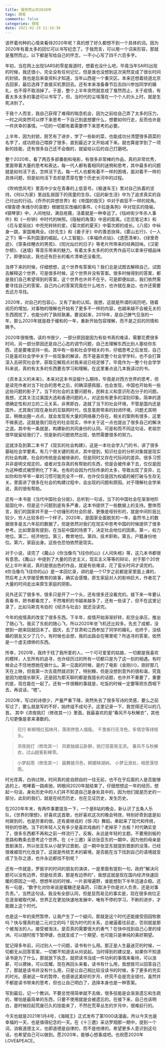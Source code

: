 ```yaml
---
title: 戛然而止的2020年
tags: 随笔
comments: false
categories: 随笔
date: 2021-02-19 11:16:38
---
```


该怀着何种的心情来看待2020年呢？真的想了好久都想不到一个具体的词。因为2020年有着太多的回忆可以书写纪念了。于我而言，可以用一个词来形容，那就是戛然而止。以下都是写给自己的怀念，一不小心写了四千六百多字。
<!--more-->

年初，当在网上出现SARS的零星报道时，想着也没什么吧，毕竟当年SARS出现的时候，我还很小，完全没有任何记忆，但是谁也没想到这次突然变成了很长时间的封锁。我也是后来查资料才知道，当年山西是一个重灾区。本来还想着绕道北京去回家，最后选择了直接买机票回去。还有本来准备春节后去四川参加同学的婚礼，也不得不取消掉了。于是，整个上半年突然就变成了戛然而止。关于疫情，有着太多太多的事迹可以书写了。但，当时代的尘埃落在一个个人的头上时，就是生死决别了。


于我个人而言，我自己获得了难得的喘息机会，因为之前给自己弄了太多的压力，一时之间突然可以停下来思考一下自己到底想要什么，想要如何行走，反而也许是一件庆幸的事情。一切的一切都有着需要停下来思考的必要。

上半年，因为封锁，厨艺有了进步，学了一些新的菜，也能成功分清楚很多蔬菜的名字了，成功把自己喂胖了很多，直到最近才又开始减下来。就也算是学到了一项新的技能，还有很多自己还不会做的，就留给以后的自己打磨吧。


整个2020年，看了两百多部番剧和电影，有很多非常棒的作品，真的非常优秀，里面带着大量的思考和表达，每一代人都有着相同的迷惘和思考，其中最多的问题就是如何活下去，怎样活下去。每一代人也都有着不一样的困境，面对着不一样的具体问题，但是如何活下去却是贯穿在整个历史长河中的过程。


《吹响悠风号》里高中少女在青春的上低音号。《极速车王》里对自己执着的坚持。《何以为家》里战乱弱国下的孩童的生存。《凪的新生活》中为了追求真实的自己付出的行动。《乔乔的异想世界》和《帝国的毁灭》中对于疯狂不一样的视角。《理查德·朱维尔的哀歌》根据现实改编的事件。《卡拉是条狗》中对现实的隐喻。《钢琴家》中，人间地狱，满目疮痍，活着就是一种幸运了。《牯岭街少年杀人事件》和《一秒钟》中时代的映照。《隐秘的角落》中恶的距离。《恋恋笔记本》和《花与爱丽丝》中兜兜转转的爱。《菊次郎的夏天》中菊次郎的成长。《八佰》中纵身一跳，家国难两全。《妙先生》和《姜子牙》中的善恶抉择。《雾山五行》、《一人之下》等一系列国漫的崛起。《人工智能》、《幸福终点站》、《遗愿清单》、《绿里奇迹》、《穿条纹睡衣的男孩》、《阳光灿烂的日子》等老片所带来的经典回味。《汉密尔顿》、《迷墙》等音乐带来的魅力。有着太多太多的的优秀作品可以拿来仔细品味了。即便如此，我也还有巨长的看片清单还没看完。


当停下来的时候，仔细想想，这个世界有答案吗？我们总是试图去解释自己，试图去解释这个世界，可是很多时候，这个世界并没有答案。很多时候得到的答案，都是我们自己希望得到的答案，这个世界也许并不在乎。可是即便如此，我们依然需要寻找自己的答案，自己内心的答案究竟在什么地方，也许就在身边，也许还需要去远方寻找。


2020年，对自己的包容心，又有了新的认知。我想，这就是所谓的阅历吧，随着阅历的增加，对事物的理解也开始有了更多不一样的内容，也越来越不会被无关的东西困扰了，也能分的了孰轻孰重。要说起来，2019年，是自己脾气见涨的一年，那么2020年就是趋于缓和的一年，重新开始包容理解，而不是之前的同情和赐予。

2020年很惭愧，读的书很少，一部分原因是因为有些书真的难读，需要花费很多时间，另一部分原因还是自己心态的调节问题，自己去理解东西比别人塞给你东西，还是要难坚持一些。其中有一些和社会学相关的书，仔细思考之后发现，自己只是喜欢社会学中关于一些现象的解读，而不是喜欢整个社会学学科，也不会打算深入去研究社会学，获取见解观点对我来说已经足够了。毕竟作为一整个社会学学科来说，真的有太多的东西要去学习和理解。在这里重点说几本我读过的书。


《资本主义的未来》，本来对这本书没报什么期待，毕竟是对西方世界的思考，但是读完作者对当下社会的思考之后，的确深感佩服，也会发现，中国也开始有一些这些问题的影子了。当下的社会的主要问题有，民粹主义和意识形态分子的问题。我想，尤其关注过美国大选和香港问题的人，对这些有更多的深刻印象。简单的道德确定性和对立的二元关系，非黑即白，造就了当下的社会环境，不管是国内还是国外，尤其我们现在身处的互联网时代，信息茧房带来的封闭环境，问题尤其明显，稍微出圈一点点，就会发现有大量的网络暴力存在。相关的案例有很多，这里不做表述。这就是我们现在的社会现实，书中关于这一点也提出了很多自己的解决之道。其中有一条就是，构建新的共同身份的认同。可是和而不同这句话，老祖宗很早就留给我们了，但是新的问题依然出现，依然需要很多的努力。


这就涉及到第二本书了《现实的社会构建》，这是一本社会学入门的书，讲了很多基础社会学要素。有几个很关键的观点，其中提到，知识社会的分析对象就是现实的社会构建，社会的传统是会被继承的，但是同时又存在代际间的差异。很多习惯并非是明文规定的，或者对生存真的有帮助的东西，但是会被传承下去，仅仅是因为这种模式被惯例化了下来。也有的会因为代际传承的太多，导致出现了变异，比如你和你爷爷一辈的习惯可能完全不一样，也许仅仅是因为权威的被打破与生存无关。里面讲了很多在社会的构建过程中，会出现的问题和原因。对于理解社会学来说，真的很有帮助。


还有一本书是《当代中国社会分层》，总听到一句话，当下的中国社会在渐渐地阶层固化中，但是这个问题到底有多严重，这本书提供了一些数据上的支持。整体而言，我们的国家并不是一个纺锤形的社会阶层，更像是哑铃形的，就是中间阶层比较少，穷人比较多的一个样子。2020年，是国家全面脱贫的一年，虽然书上的数据很多是五六年前的数据了，但是依然对我们在现实中思考中国的时候提供了很多参考。比如里面有提到，在当前中国的场景下，决定社会地位的因素。第一，权力地位。第二，经济地位。第三，教育地位。第四，技术职称。第五，户籍身份地位。第六，家庭出身。这些也恐怕依然是现实。


对于小说，读完了《魔山》《你当像鸟飞往你的山》《人间失格》等，这几本书都很有意思。《魔山》中提到了大量的历史主义，现实主义等等的辩论，对于那个20世纪上半叶来说，真的是很出色的作品，就是有些难读，花了蛮长时间才读完的。《你当像鸟飞往你的山》是一本回忆录，讲的是一个17岁之前都是家里面上课的，然后考上大学接受教育的故事，确实会感慨，原生家庭对人的影响巨大，作者花了大量的时间走出来原生家庭的阴影。


另外还买了很多书，很多只是开了一个头，还有很多还没看完的。接下来一年要认真看书，把书都看完了，不然堆积的书越来越多了，还有一些读了，但不在这里记录了，比如马斯克韦伯的《经济与社会》就还没读完。


今年的疫情真的改变了很多东西。下半年，疫情开始渐渐好转，航空业承压，推出了随心飞，我买了东航的随心飞，所以2020年坐飞机还比较多。先去了成都，没想到一趟来回就回本了。国庆，去了甘肃和江西参加了同学的婚礼，也终于，没结婚的朋友又少了几个。有时候也会想，我的出路会在哪里呢？所追寻的答案，依然是一个虚无缥缈的东西。


所幸，2020年，我终于找了我所爱的人，一个可可爱爱的姑娘，一切都是我喜欢的模样，人生所有的追寻，也许经历过的所有一切都只是为了这一刻的相遇。有时候会止不住地想她在做什么。第一见面的时候，是约了电影《金刚川》，刚好那几天在上映，但我第一次去竟然就迟到了，特别糗，但是没想到意外的很和谐，究竟是因为她擅长聊天，还是因为那天聊的都是我擅长的话题，也许并不重要了，重要的是，现在能在一起了。还有一件很糗的事就是，吃饭的时候一定要等把东西咽下去，再说话，“嗯”。


2020年，写过的诗很少，产量严重下降，突然失去了很多写诗的灵感，要么之前写过了，要么就是写的不好，始终组不成句子。这里记录一下，我觉得还可以的几首。
其中《浓夜挑灯（修改其一）》里面，我最喜欢的是“春风不与秋解衣”，其他几句更像是拿来凑数的。


> 花行
断柳残红孤映月，落雨停思人烟瘦。
千里疾行花寻色，多情空等绿枝头。


>浓夜挑灯（修改其一）
风歌独娱云卧醉，挑灯揽窗夜无浓。
春风不与秋解衣，过山趟客影稀零。


>小梦起雨（修改其一）
画舞披月色，婀娜映湖树。
小梦云游处，相思落惊雨。


时光荏苒，白驹过隙，时间真的是自顾自的一往无前，也不在乎后面的人是否能够追的上，咆哮着一路疾驰，转眼间2020年就结束了，仔细想想这一年的经历，想起一句话，身处历史中的人们并不知道自己是身处其中的，因为他们就是历史的一部分。此刻的我们，就是在经历历史，也在见证历史，发生历史。


在2020年年末，有两件事要提及一下，一个是B站的晚会，新认识了五条人乐队，《世界的理想》，好喜欢这首歌，也好喜欢这次的晚会特效，特别好奇到底是如何做到的，也是厉害的很。还有裘继戎的《惊·鸿》舞蹈，串起来了现代和传统，特别的惊艳。当下的年轻人又有多少是喜欢戏曲的？老掉牙？古板？时代确实变了，很多东西都不再和之前一样流行了。反叛，永远是年轻的主题。不要用刻板的思路和教条去思考这个世界。在《十三邀》采访张亚东的一期中，因为他的母亲是晋剧演员，所以张亚东从小就学过晋剧，这一期中张亚东就提到晋剧的没落，已经很难被现代化改良了。这就是传统艺术的窘境，是否能在当下找到自己的语境就变成了生存之道，也许永远都找不到呢？


还有一件就是，罗振宇的时间的朋友的演讲，一是里面有提到一句，政府“解决问题可以没有边界，但是给资源，那是有边界的”，我想这就是现在国内经济快速回暖的原因之一吧，想想年初的时候，一片哀嚎遍野，谁能想到下半年迅速企稳。还有一句是，“数字化对你来说是蜜糖还是毒药，只取决于你是对人负责，还是对事负责。”，当然这句话，我没有全部认同，但是显而易见的事实是，现在很多岗位正在逐渐被取代掉，世界正在更加快速地发展中，唯有不停的学习，不断的进步，才能跟上这个时代。


也是这一年的突然暂停，让我产生了一个疑问，那就是这个时代还能接受田园牧歌吗？快与慢真的是二元对立的吗？因为时代的关系，总被逼着往前走，否则就是那个被淘汰的人。接受被淘汰，是否真的需要很大的勇气？在快中找到自己心里的绿洲，可以随时按下暂停键，也就变成了一个期望，也可能只是单纯的美好期望。

犹记得多年前，问过别人一个问题，读书有什么用。那正是人生最迷茫的时候，一切都无从回答答案，一切都不知道该从何说起。当时得到的建议是，如果你不知道读书是为了什么，那就放下执念，就把读书当成一件功利的事情来看待，可以涨薪，可以撩妹，可以炫耀。现在再回头来看，读书有什么用，我想我可以回答自己了，那就是读书并没有什么用，只是让自己相比较没读书的时候，多了更多的充实的时光。感谢这一年的暂停，也感谢这美好的岁月，终究不会是完全错付。虽然并不都是读书带来的思考，但也让自己明白了，选择本身也是一种答案。

写到最后，记一个教训。不要总觉得简单就不去做，很多技能是会渐渐遗忘和生疏的，哪怕是最简单的东西，只要不使用就是会被遗忘的。在接下来，自己也该明白，是时候捡起荒废已久的技能来了，不然在荒草丛生的岁月中，很难前行的。

今天也就是2021年1月4号，《海贼王》正式发布了第1000话漫画，所以今天也是幸福的一天，也是值得纪念的一天。在《十三邀》采访罗翔那一期中，提到一个词，消极道德主义，也即道德是自律的，而不是他律的。希望更多人意识到这句话，也希望自己可以做到。愿2020年，能够心想事成吧。也祝愿2020年LOVE&PEACE。
